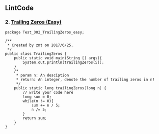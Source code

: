 ## LintCode
### 2.  <a href="http://lintcode.com/problem/trailing-zeros"> Trailing Zeros (Easy) </a>

    package Test_002_TrailingZeros_easy;

	/**
	 * Created by zmt on 2017/6/25.
	 */
	public class TrailingZeros {
	    public static void main(String [] args){
	        System.out.println(trailingZeros(5));
	    }
	    /*
	     * param n: An desciption
	     * return: An integer, denote the number of trailing zeros in n!
	     */
	    public static long trailingZeros(long n) {
	        // write your code here
	        long sum = 0;
	        while(n != 0){
	            sum += n / 5;
	            n /= 5;
	        }
	        return sum;
	    }
	}
